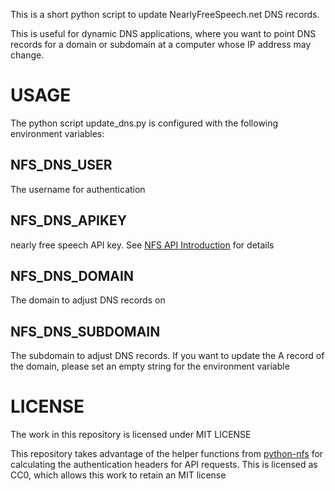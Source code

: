 This is a short python script to update NearlyFreeSpeech.net DNS records.

This is useful for dynamic DNS applications, where you want to point
DNS records for a domain or subdomain at a computer whose IP address
may change.

USAGE
=====
The python script update_dns.py is configured with the following environment variables:

NFS_DNS_USER
------------
The username for authentication

NFS_DNS_APIKEY
------------
nearly free speech API key. See [NFS API Introduction](https://members.nearlyfreespeech.net/wiki/API/Introduction) for details


NFS_DNS_DOMAIN
--------------
The domain to adjust DNS records on

NFS_DNS_SUBDOMAIN
----------------
The subdomain to adjust DNS
records. If you want to update the A record of the domain, please set
an empty string for the environment variable

LICENSE
======
The work in this repository is licensed under MIT LICENSE


This repository takes advantage of the helper functions from
[python-nfs](https://github.com/ktdreyer/python-nfsn) for calculating
the authentication headers for API requests. This is licensed as CC0,
which allows this work to retain an MIT license
